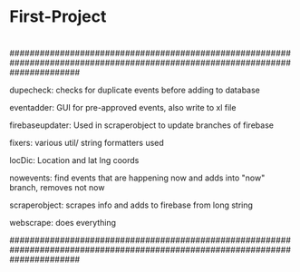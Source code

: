# First-Project
# 
#
##############################################################################################################################

dupecheck: checks for duplicate events before adding to database
 
  eventadder: GUI for pre-approved events, also write to xl file
 
  firebaseupdater: Used in scraperobject to update branches of firebase
 
  fixers: various util/ string formatters used
 
  locDic: Location and lat lng coords
 
  nowevents: find events that are happening now and adds into "now" branch, removes not now
 
  scraperobject: scrapes info and adds to firebase from long string
 
  webscrape: does everything

##############################################################################################################################
#
#

